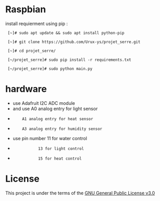 # Raspbian
  install requierment using pip :
   ```
    [~]# sudo apt update && sudo apt install python-pip

    [~]# git clone https://github.com/Urux-ys/projet_serre.git

    [~]# cd projet_serre/

    [~/projet_serre]# sudo pip install -r requirements.txt

    [~/projet_serre]# sudo python main.py
   ```
 
# hardware 

 * use Adafruit I2C ADC module
 * and use A0 analog entry for light sensor
 *         A1 analog entry for heat sensor
 *         A3 analog entry for humidity sensor
 * use pin number 11 for water control 
 *                13 for light control 
 *                15 for heat control  


# License 
This project is under the terms of the [GNU General Public License v3.0](https://www.gnu.org/licenses/gpl-3.0.en.html)
